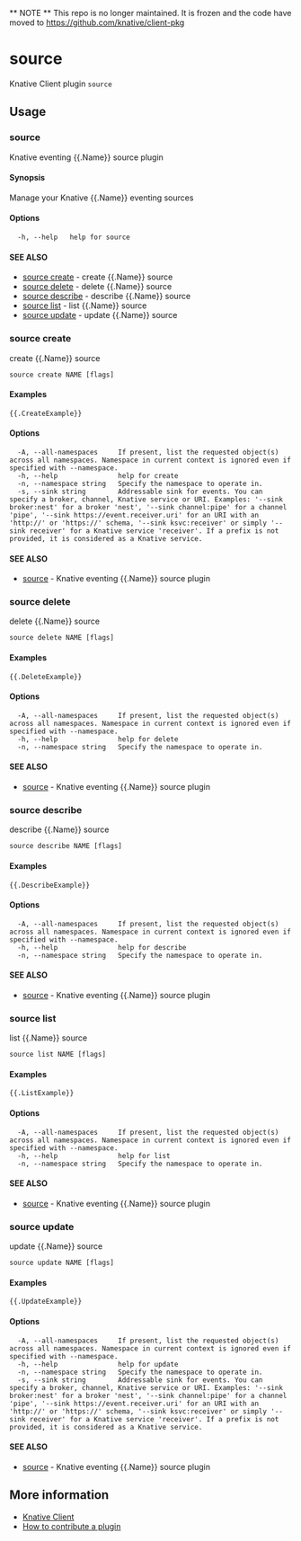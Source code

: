 ** NOTE ** This repo is no longer maintained. It is frozen and the code have moved to https://github.com/knative/client-pkg

# source

Knative Client plugin `source`

## Usage

### source

Knative eventing {{.Name}} source plugin

#### Synopsis

Manage your Knative {{.Name}} eventing sources

#### Options

```
  -h, --help   help for source
```

#### SEE ALSO

* [source create](#source-create)	 - create {{.Name}} source
* [source delete](#source-delete)	 - delete {{.Name}} source
* [source describe](#source-describe)	 - describe {{.Name}} source
* [source list](#source-list)	 - list {{.Name}} source
* [source update](#source-update)	 - update {{.Name}} source

### source create

create {{.Name}} source

```
source create NAME [flags]
```

#### Examples

```
{{.CreateExample}}
```

#### Options

```
  -A, --all-namespaces     If present, list the requested object(s) across all namespaces. Namespace in current context is ignored even if specified with --namespace.
  -h, --help               help for create
  -n, --namespace string   Specify the namespace to operate in.
  -s, --sink string        Addressable sink for events. You can specify a broker, channel, Knative service or URI. Examples: '--sink broker:nest' for a broker 'nest', '--sink channel:pipe' for a channel 'pipe', '--sink https://event.receiver.uri' for an URI with an 'http://' or 'https://' schema, '--sink ksvc:receiver' or simply '--sink receiver' for a Knative service 'receiver'. If a prefix is not provided, it is considered as a Knative service.
```

#### SEE ALSO

* [source](#source)	 - Knative eventing {{.Name}} source plugin

### source delete

delete {{.Name}} source

```
source delete NAME [flags]
```

#### Examples

```
{{.DeleteExample}}
```

#### Options

```
  -A, --all-namespaces     If present, list the requested object(s) across all namespaces. Namespace in current context is ignored even if specified with --namespace.
  -h, --help               help for delete
  -n, --namespace string   Specify the namespace to operate in.
```

#### SEE ALSO

* [source](#source)	 - Knative eventing {{.Name}} source plugin

### source describe

describe {{.Name}} source

```
source describe NAME [flags]
```

#### Examples

```
{{.DescribeExample}}
```

#### Options

```
  -A, --all-namespaces     If present, list the requested object(s) across all namespaces. Namespace in current context is ignored even if specified with --namespace.
  -h, --help               help for describe
  -n, --namespace string   Specify the namespace to operate in.
```

#### SEE ALSO

* [source](#source)	 - Knative eventing {{.Name}} source plugin

### source list

list {{.Name}} source

```
source list NAME [flags]
```

#### Examples

```
{{.ListExample}}
```

#### Options

```
  -A, --all-namespaces     If present, list the requested object(s) across all namespaces. Namespace in current context is ignored even if specified with --namespace.
  -h, --help               help for list
  -n, --namespace string   Specify the namespace to operate in.
```

#### SEE ALSO

* [source](#source)	 - Knative eventing {{.Name}} source plugin

### source update

update {{.Name}} source

```
source update NAME [flags]
```

#### Examples

```
{{.UpdateExample}}
```

#### Options

```
  -A, --all-namespaces     If present, list the requested object(s) across all namespaces. Namespace in current context is ignored even if specified with --namespace.
  -h, --help               help for update
  -n, --namespace string   Specify the namespace to operate in.
  -s, --sink string        Addressable sink for events. You can specify a broker, channel, Knative service or URI. Examples: '--sink broker:nest' for a broker 'nest', '--sink channel:pipe' for a channel 'pipe', '--sink https://event.receiver.uri' for an URI with an 'http://' or 'https://' schema, '--sink ksvc:receiver' or simply '--sink receiver' for a Knative service 'receiver'. If a prefix is not provided, it is considered as a Knative service.
```

#### SEE ALSO

* [source](#source)	 - Knative eventing {{.Name}} source plugin

## More information
	
* [Knative Client](https://github.com/knative/client)
* [How to contribute a plugin](https://github.com/knative/client-contrib#how-to-contribute-a-plugin)

